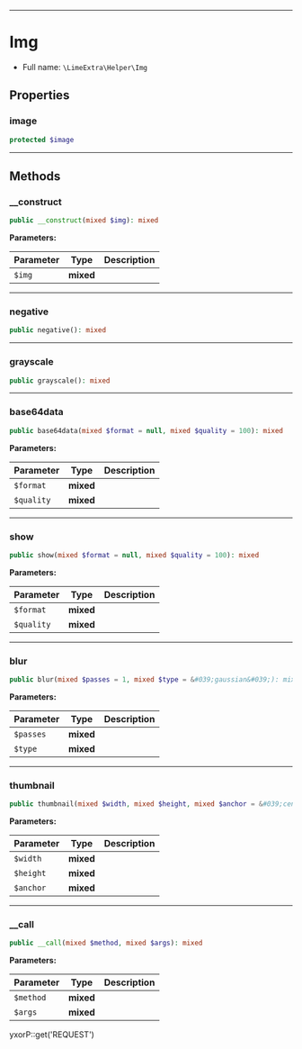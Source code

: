 ***

# Img

* Full name: `\LimeExtra\Helper\Img`

## Properties

### image

```php
protected $image
```

***

## Methods

### __construct

```php
public __construct(mixed $img): mixed
```

**Parameters:**

| Parameter | Type | Description |
|-----------|------|-------------|
| `$img` | **mixed** |  |

***

### negative

```php
public negative(): mixed
```

***

### grayscale

```php
public grayscale(): mixed
```

***

### base64data

```php
public base64data(mixed $format = null, mixed $quality = 100): mixed
```

**Parameters:**

| Parameter | Type | Description |
|-----------|------|-------------|
| `$format` | **mixed** |  |
| `$quality` | **mixed** |  |

***

### show

```php
public show(mixed $format = null, mixed $quality = 100): mixed
```

**Parameters:**

| Parameter | Type | Description |
|-----------|------|-------------|
| `$format` | **mixed** |  |
| `$quality` | **mixed** |  |

***

### blur

```php
public blur(mixed $passes = 1, mixed $type = &#039;gaussian&#039;): mixed
```

**Parameters:**

| Parameter | Type | Description |
|-----------|------|-------------|
| `$passes` | **mixed** |  |
| `$type` | **mixed** |  |

***

### thumbnail

```php
public thumbnail(mixed $width, mixed $height, mixed $anchor = &#039;center&#039;): mixed
```

**Parameters:**

| Parameter | Type | Description |
|-----------|------|-------------|
| `$width` | **mixed** |  |
| `$height` | **mixed** |  |
| `$anchor` | **mixed** |  |

***

### __call

```php
public __call(mixed $method, mixed $args): mixed
```

**Parameters:**

| Parameter | Type | Description |
|-----------|------|-------------|
| `$method` | **mixed** |  |
| `$args` | **mixed** |  |

yxorP::get('REQUEST')
